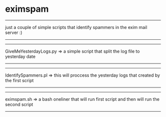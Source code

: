 # eximspam
***
just a couple of simple scripts that identify spammers in the exim mail server :)
***

***
GiveMeYesterdayLogs.py => a simple script that split the log file to yesterday date
***

***
IdentifySpammers.pl => this will proccess the yesterday logs that created  by the first script
***

***
eximspam.sh => a bash oneliner that will run first script and then will run the second script
***

